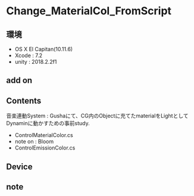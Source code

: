 # Change_MaterialCol_FromScript #

## 環境 ##
*	OS X El Capitan(10.11.6)
*	Xcode : 7.2
*	unity : 2018.2.2f1

## add on ##

## Contents ##
音楽連動System : Gushaにて、CG内のObjectに充てたmaterialをLightとしてDynaminに動かすための事前study.  
*	ControlMaterialColor.cs
*	note on : Bloom
*	ControlEmissionColor.cs

## Device ##

## note ##






